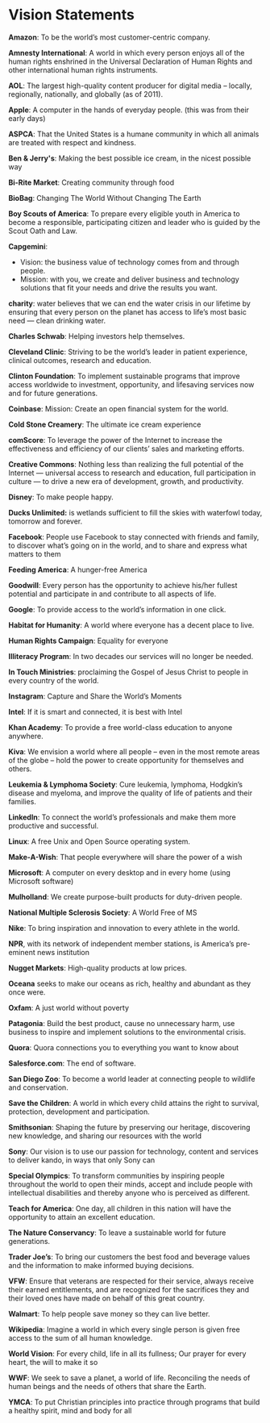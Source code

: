 # Vision Statements

<b>Amazon</b>: To be the world’s most customer-centric company.

<b>Amnesty International</b>: A world in which every person enjoys all of the human rights enshrined in the Universal Declaration of Human Rights and other international human rights instruments.

<b>AOL</b>: The largest high-quality content producer for digital media – locally, regionally, nationally, and globally (as of 2011).

<b>Apple</b>: A computer in the hands of everyday people. (this was from their early days)

<b>ASPCA</b>: That the United States is a humane community in which all animals are treated with respect and kindness.

<b>Ben & Jerry's</b>: Making the best possible ice cream, in the nicest possible way

<b>Bi-Rite Market</b>: Creating community through food

<b>BioBag</b>: Changing The World Without Changing The Earth

<b>Boy Scouts of America</b>: To prepare every eligible youth in America to become a responsible, participating citizen and leader who is guided by the Scout Oath and Law.

<b>Capgemini</b>:
* Vision: the business value of technology comes from and through people.
* Mission: with you, we create and deliver business and technology solutions that fit your needs and drive the results you want.

<b>charity</b>: water believes that we can end the water crisis in our lifetime by ensuring that every person on the planet has access to life’s most basic need — clean drinking water.

<b>Charles Schwab</b>: Helping investors help themselves.

<b>Cleveland Clinic</b>: Striving to be the world’s leader in patient experience, clinical outcomes, research and education.

<b>Clinton Foundation</b>: To implement sustainable programs that improve access worldwide to investment, opportunity, and lifesaving services now and for future generations.

<b>Coinbase</b>: Mission: Create an open financial system for the world.

<b>Cold Stone Creamery</b>: The ultimate ice cream experience

<b>comScore</b>: To leverage the power of the Internet to increase the effectiveness and efficiency of our clients’ sales and marketing efforts.

<b>Creative Commons</b>: Nothing less than realizing the full potential of the Internet — universal access to research and education, full participation in culture — to drive a new era of development, growth, and productivity.

<b>Disney</b>: To make people happy.

<b>Ducks Unlimited:</b> is wetlands sufficient to fill the skies with waterfowl today, tomorrow and forever.

<b>Facebook</b>: People use Facebook to stay connected with friends and family, to discover what’s going on in the world, and to share and express what matters to them

<b>Feeding America</b>: A hunger-free America

<b>Goodwill</b>: Every person has the opportunity to achieve his/her fullest potential and participate in and contribute to all aspects of life.

<b>Google</b>: To provide access to the world’s information in one click.

<b>Habitat for Humanity</b>: A world where everyone has a decent place to live.

<b>Human Rights Campaign</b>: Equality for everyone

<b>Illiteracy Program</b>: In two decades our services will no longer be needed.

<b>In Touch Ministries</b>: proclaiming the Gospel of Jesus Christ to people in every country of the world.

<b>Instagram</b>: Capture and Share the World’s Moments

<b>Intel</b>: If it is smart and connected, it is best with Intel

<b>Khan Academy</b>: To provide a free world-class education to anyone anywhere.

<b>Kiva</b>: We envision a world where all people – even in the most remote areas of the globe – hold the power to create opportunity for themselves and others.

<b>Leukemia & Lymphoma Society</b>: Cure leukemia, lymphoma, Hodgkin’s disease and myeloma, and improve the quality of life of patients and their families.

<b>LinkedIn</b>: To connect the world’s professionals and make them more productive and successful.

<b>Linux</b>: A free Unix and Open Source operating system.

<b>Make-A-Wish</b>: That people everywhere will share the power of a wish

<b>Microsoft</b>: A computer on every desktop and in every home (using Microsoft software)

<b>Mulholland</b>: We create purpose-built products for duty-driven people.

<b>National Multiple Sclerosis Society</b>: A World Free of MS

<b>Nike</b>: To bring inspiration and innovation to every athlete in the world. 

<b>NPR</b>, with its network of independent member stations, is America’s pre-eminent news institution

<b>Nugget Markets</b>: High-quality products at low prices.

<b>Oceana</b> seeks to make our oceans as rich, healthy and abundant as they once were.

<b>Oxfam</b>: A just world without poverty

<b>Patagonia</b>: Build the best product, cause no unnecessary harm, use business to inspire and implement solutions to the environmental crisis.

<b>Quora</b>: Quora connections you to everything you want to know about

<b>Salesforce.com</b>: The end of software.

<b>San Diego Zoo</b>: To become a world leader at connecting people to wildlife and conservation.

<b>Save the Children</b>: A world in which every child attains the right to survival, protection, development and participation.

<b>Smithsonian</b>: Shaping the future by preserving our heritage, discovering new knowledge, and sharing our resources with the world

<b>Sony</b>: Our vision is to use our passion for technology, content and services to deliver kando, in ways that only Sony can

<b>Special Olympics</b>: To transform communities by inspiring people throughout the world to open their minds, accept and include people with intellectual disabilities and thereby anyone who is perceived as different.

<b>Teach for America</b>: One day, all children in this nation will have the opportunity to attain an excellent education.

<b>The Nature Conservancy</b>: To leave a sustainable world for future generations.

<b>Trader Joe’s</b>: To bring our customers the best food and beverage values and the information to make informed buying decisions.

<b>VFW</b>: Ensure that veterans are respected for their service, always receive their earned entitlements, and are recognized for the sacrifices they and their loved ones have made on behalf of this great country.

<b>Walmart</b>: To help people save money so they can live better.

<b>Wikipedia</b>: Imagine a world in which every single person is given free access to the sum of all human knowledge.

<b>World Vision</b>: For every child, life in all its fullness; Our prayer for every heart, the will to make it so

<b>WWF</b>: We seek to save a planet, a world of life. Reconciling the needs of human beings and the needs of others that share the Earth.

<b>YMCA</b>: To put Christian principles into practice through programs that build a healthy spirit, mind and body for all

